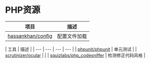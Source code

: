 # PHP资源

| 项目 | 描述 |
| --- | --- |
| [hassankhan/config](https://packagist.org/packages/hassankhan/config) | 配置文件加载 |

| 工具 | 描述 |
| --- | --- | --- | --- |
| [phpunit/phpunit](https://packagist.org/packages/phpunit/phpunit) | 单元测试 |
| [scrutinizer/ocular](https://packagist.org/packages/scrutinizer/ocular) |  |
| [squizlabs/php\_codesniffer](https://packagist.org/packages/squizlabs/php_codesniffer) | 检测修正代码风格 |



